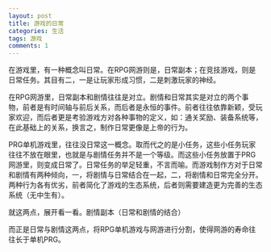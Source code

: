 ```yaml
---
layout: post
title: 游戏的日常 
categories: 生活 
tags: 游戏
comments: 1
---
```


在游戏里，有一种概念叫日常。在RPG网游则是，日常副本；在竞技游戏，则是日常任务。其目有二，一是让玩家形成习惯，二是刺激玩家的神经。

在RPG网游里，日常副本和剧情往往是对立。剧情和日常其实是对立的两个事物，前者是有时间轴与前后关系，而后者是永恒的事件。前者往往依靠新颖，受玩家欢迎，而后者更是考验游戏方对各种事物的定义，如：通关奖励、装备系统等，在此基础上的关系，换言之，制作日常更像是上帝的行为。

PRG单机游戏里，往往没日常这一概念。取而代之的是小任务，这些小任务玩家往往不放在眼里，也就是与剧情任务并不是一个等级。而这些小任务放置于PRG网游里，则变成日常了。日常任务的举足轻重，不言而喻。而游戏制作方对于日常和剧情有两种倾向，一，将剧情与日常结合在一起，二，将剧情和日常完全分开。两种行为各有优劣，前者简化了游戏的生态系统，后者则需要建造更为完善的生态系统（无中生有）。

就这两点，展开看一看。剧情副本（日常和剧情的结合）

而正是日常与剧情这两点，将RPG单机游戏与网游进行分割，使得网游的寿命往往长于单机PRG。